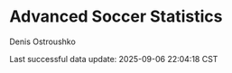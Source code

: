 # Advanced Soccer Statistics
Denis Ostroushko

<!-- gfm -->

Last successful data update: 2025-09-06 22:04:18 CST
